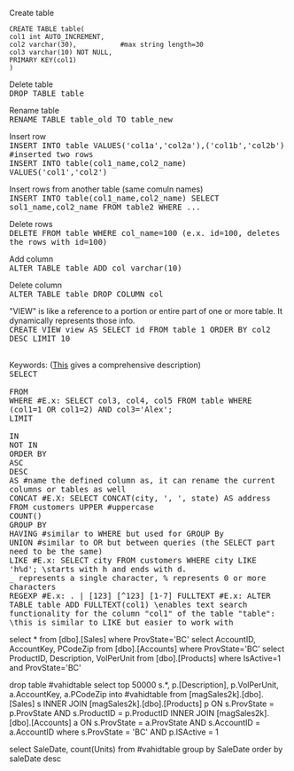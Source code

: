 


Create table
````MySQL
CREATE TABLE table(
col1 int AUTO_INCREMENT,
col2 varchar(30),           #max string length=30
col3 varchar(10) NOT NULL,
PRIMARY KEY(col1)
)
````
Delete table
<br><samp>DROP TABLE table</samp><br>

Rename table
<br><samp>RENAME TABLE table_old TO table_new</samp><br>

Insert row
<br><samp>INSERT INTO table VALUES('col1a','col2a'),('col1b','col2b') #inserted two rows<br>
INSERT INTO table(col1_name,col2_name) VALUES('col1','col2')</samp><br>

Insert rows from another table (same comuln names)<br>
<samp>INSERT INTO table(col1_name,col2_name) SELECT sol1_name,col2_name FROM table2 WHERE ...</samp><br>

Delete rows
<br><samp>DELETE FROM table WHERE col_name=100 (e.x. id=100, deletes the rows with id=100)</samp><br>


Add column
<br><samp>ALTER TABLE table ADD col varchar(10)</samp><br>


Delete column
<br><samp>ALTER TABLE table DROP COLUMN col</samp><br>

 "VIEW" is like a reference to a portion or entire part of one or more table. It dynamically represents those info.<br>
<samp>CREATE VIEW view AS SELECT id FROM table 1 ORDER BY col2 DESC LIMIT 10</samp><br><br>

Keywords: (<a href="https://dev.mysql.com/doc/refman/5.7/en/sql-syntax-data-manipulation.html">This</a> gives a comprehensive description)<br>
<samp>SELECT	<br>					
FROM<br>
WHERE 		#E.x: SELECT col3, col4, col5 FROM table WHERE (col1=1 OR col1=2) AND col3='Alex';<br>
LIMIT<br>					
IN<br>
NOT IN<br>
ORDER BY <br>
ASC<br>
DESC<br>
AS #name the defined column as, it can rename the current columns or tables as well<br>
CONCAT #E.X: SELECT CONCAT(city, ', ', state) AS address FROM customers
UPPER #uppercase<br>
COUNT()<br>
GROUP BY<br>
HAVING #similar to WHERE but used for GROUP By<br>
UNION #similar to OR but between queries (the SELECT part need to be the same)<br>
LIKE #E.x: SELECT city FROM customers WHERE city LIKE 'h%d'; \\starts with h and ends with d. <br>
_ represents a single character, % represents 0 or more characters<br>
REGEXP  #E.x: . | [123] [^123] [1-7]
FULLTEXT #E.x: ALTER TABLE table ADD FULLTEXT(col1) \\enables text search functionality for the column "col1" of the table "table": \\this is similar to LIKE but easier to work with
</samp>
</body>
</html> 

select * from [dbo].[Sales] where ProvState='BC'
select AccountID, AccountKey, PCodeZip from [dbo].[Accounts] where ProvState='BC'
select ProductID, Description, VolPerUnit from [dbo].[Products] where IsActive=1 and ProvState='BC'

drop table  #vahidtable
select top 50000
 s.*, 
 p.[Description], 
 p.VolPerUnit,
 a.AccountKey, 
 a.PCodeZip
into #vahidtable
from
 [magSales2k].[dbo].[Sales] s
  INNER JOIN [magSales2k].[dbo].[Products] p ON s.ProvState = p.ProvState AND
                                                s.ProductID = p.ProductID
  INNER JOIN [magSales2k].[dbo].[Accounts] a ON s.ProvState = a.ProvState AND
                                                s.AccountID = a.AccountID
where
 s.ProvState = 'BC' AND
 p.ISActive = 1

select SaleDate, count(Units)  from #vahidtable group by SaleDate order by saleDate desc


